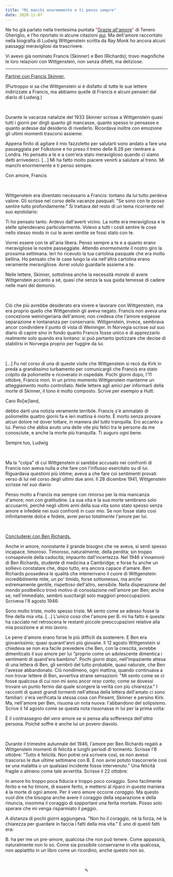 ```yaml
---
title: "Mi manchi enormemente e ti penso sempre"
date: 2020-11-07
---
```


Ne ho già parlato nella trentesima puntata <span style="color:red">"</span><span style="text-decoration:underline">[Grazie all'amore](https://anchor.fm/miriana-novella7/episodes/Grazie-allamore-ek9qnj)</span><span style="color:red">” </span> di Tenero Gheriglio, e l'ho riportato in alcune citazioni <span style="text-decoration:underline">[qui](https://miry1919.github.io/hugosite/quote/wittgenstein/)</span>. Ma dell'amore raccontato nella biografia di Ludwig Wittgenstein scritta da Ray Monk ho ancora alcuni passaggi meravigliosi da trascrivere.

 Vi avevo già nominato Francis (Skinner) e Ben (Richards); trovo magnifiche le loro relazioni con Wittgenstein, non senza difetti, ma deliziose.
 
 ---
 
 <span style="text-decoration:underline">Partirei con Francis Skinner.</span>

(Purtroppo si sa che Wittgenstein si è disfatto di tutte le sue lettere indirizzate a Francis, ma abbiamo quelle di Francis e alcuni pensieri dal diario di Ludwig.)
 
 &nbsp;
 
Durante le vacanze natalizie del 1933 Skinner scrisse a Wittgenstein quasi tutti i giorni per dirgli quanto gli mancasse, quanto spesso lo pensasse e quanto ardesse dal desiderio di rivederlo. Ricordava inoltre con emozione gli ultimi momenti trascorsi assieme:
 
Appena finito di agitare il mio fazzoletto per salutarti sono andato a fare una passeggiata per Folkstone e ho preso il treno delle 8.28 per rientrare a Londra. Ho pensato a te e a com'era stato meraviglioso quando ci siamo detti arrivederci. [...] Mi ha fatto molto piacere venirti a salutare al treno. Mi manchi enormemente e ti penso sempre.

Con amore, Francis

&nbsp;

Wittgenstein era diventato necessario a Francis: lontano da lui tutto perdeva valore. Gli scrisse nel corso delle vacanze pasquali: "Se sono con te posso sentire tutto profondamente." Si trattava del resto di un tema ricorrente nel suo epistolario:

Ti ho pensato tanto. Ardevo dall'averti vicino. La notte era meravigliosa e le stelle splendevano particolarmente. Volevo a tutti i costi sentire le cose nello stesso modo in cui le avrei sentite se fossi stato con te.

Vorrei essere con te all'aria libera. Penso sempre a te e a quanto erano meravigliose le nostre passeggiate. Attendo _enormemente_ il nostro giro la prossima settimana. Ieri ho ricevuto la tua cartolina pasquale che era molto bellina. Ho pensato che le case lungo la via nell'altra cartolina erano veramente meravigliose. Avrei voluto guardarle assieme a te.

Nelle lettere, Skinner, sottolinea anche la necessità _morale_ di avere Wittgenstein accanto a sé, quasi che senza la sua guida temesse di cadere nelle mani del demonio.

&nbsp;

Ciò che più avrebbe desiderato era vivere e lavorare con Wittgenstein, ma era proprio quello che Wittgenstein gli aveva negato.
Francis non aveva una concezione weiningeriana dell'amore; non credeva che l'amore esigesse separazione e lontananza per conservarsi. Wittgenstein, invece, sembrava ancor condividere il punto di vista di Weininger. In Norvegia scrisse sul suo diario di capire sino in fondo quanto Francis fosse unico e di apprezzarlo realmente solo quando era lontano: si può pertanto ipotizzare che decise di stabilirsi in Norvegia proprio per fuggire da lui.

&nbsp;

[...] Fu nel corso di una di queste visite che Wittgenstein si recò da Kirk in preda a grandissimo turbamento per comunicargli che Francis era stato colpito da poliomelite e ricoverato in ospedale. Pochi giorni dopo, l'11 ottobre, Francis morì.
In un primo momento Wittgenstein mantenne un atteggiamento molto controllato. Nelle lettere agli amici per informarli della morte di Skinner, il tono è molto composto. Scrive per esempio a Hutt:

Caro Ro[w]land,

debbo darti una notizia veramente terribile. Francis s'è ammalato di poliomelite quattro giorni fa e ieri mattina è morto. È morto senza provare _alcun_ dolore né dover lottare, in maniera _del tutto_ tranquilla. Ero accanto a lui. Penso che abbia avuto una delle vite più felici tra le persone da me conosciute, e anche la morte più tranquilla. Ti auguro ogni bene.

Sempre tuo,
Ludwig

&nbsp;

Ma la "colpa" di cui Wittgenstein si sarebbe accusato nei confronti di Francis non aveva nulla a che fare con l'influsso esercitato su di lui. Riguardava questioni più intime; aveva a che fare coi sentimenti provati verso di lui nel corso degli ultimi due anni. Il 28 dicembre 1941, Wittgenstein scrisse nel suo diario:

Penso molto a Francis ma sempre con rimorso per la mia mancanza d'amore; non con gratitudine. La sua vita e la sua morte sembrano solo accusarmi, perché negli ultimi anni della sua vita sono stato spesso senza amore e infedele nei suoi confronti in cuor mio. Se non fosse stato così infinitamente dolce e fedele, avrei perso _totalmente_ l'amore per lui.

&nbsp;

<span style="text-decoration:underline">Concluderei con Ben Richards.</span>


Anche in amore, nonostante il grande bisogno che ne aveva, si sentì spesso incapace, timoroso. Timoroso, naturalmente, della perdita; sin troppo consapevole della caducità; impaurito dall'incertezza. Nel 1946 s'innamorò di Ben Richards, studente di medicina a Cambridge; e forse fu anche un sollievo constatare che, dopo tutto, era ancora capace d'amare. Ben Richards possedeva le qualità che intenerivano il cuore di Wittgenstein: incredibilmente mite, un po' timido, forse sottomesso, ma anche estremamente gentile, rispettoso dell'altro, sensibile.
Nella disperazione del mondo postbellico trovò motivo di consolazione nell'amore per Ben; anche se, nell'immediato, sembrò suscitargli solo maggiori preoccupazioni. Scriveva l'8 agosto 1946:

Sono molto triste, molto spesso triste. Mi sento come se adesso fosse la fine della mia vita. [...] L'_unica cosa_ che l'amore per B. mi ha fatto è questa: ha cacciato nel retroscena le restanti piccole preoccupazioni relative alla mia posizione e al mio lavoro.

Le pene d'amore erano forse le più difficili da sostenere. E Ben era giovanissimo; quasi quarant'anni più giovane. Il 12 agosto Wittgenstein si chiedeva se non era facile prevedere che Ben, con la crescita, avrebbe dimenticato il suo amore per lui "proprio come un adolescente dimentica i sentimenti di quand'era bambino". Pochi giorni dopo, nell'impaziente attesa di una lettera di Ben, gli sembrò del tutto probabile, quasi naturale, che Ben l'avesse abbandonato. Ciò nondimeno, ogni mattina, quando continuava a non trovar lettere di Ben, avvertiva strane sensazioni: "Mi sento come se ci fosse qualcosa di cui non mi sono ancor _reso_ conto; come se dovessi trovare un punto fermo dal quale scorgere la verità con più chiarezza."
I racconti di questi grandi tormenti nell'attesa della lettera dell'amato ci sono familiari: s'era verificata la stessa cosa con Pinsent, Skinner e persino Kirk. Ma, nell'amore per Ben, risuona un nota nuova: l'abbandono del solipsismo. Scrive il 14 agosto come se questa nota risuonasse in lui per la prima volta:

È il contrassegno del _vero_ amore se si pensa alla sofferenza dell'_altra_ persona. Poiché soffre è anche lui un povero diavolo.

&nbsp;

Durante il trimestre autunnale del 1946, l'amore per Ben Richards regalò a Wittgenstein momenti di felicità e lunghi periodi di tormento. Scrisse l'8 ottobre: "Tutto è felicità. Non potrei ora scrivere così, se non avessi trascorso le due ultime settimane con B. E non avrei potuto trascorrerle così se una malattia o un qualsiasi incidente fosse intervenuto."
Una felicità fragile o almeno come tale avvertita. Scrisse il 22 ottobre:

In amore ho troppo poca fiducia e troppo poco coraggio. Sono facilmente ferito e ne ho timore, di essere ferito, e mettersi al riparo in _questa_ maniera è la morte di ogni amore. Per il vero amore occorre _coraggio_. Ma questo vuol dire che bisogna anche avere il coraggio della separazione e della rinuncia, insomma il coraggio di sopportare una ferita mortale. Posso solo sperare che mi venga risparmiato il peggio.

A distanza di pochi giorni aggiungeva. "Non ho il coraggio, né la forza, né la chiarezza per guardare in faccia i fatti della mia vita." E uno di questi fatti era:

B. ha per me un pre-amore, qualcosa che non può tenere. Come appassirà, naturalmente non lo so. Come sia possibile conservarne in vita qualcosa, non appiattito in un libro come un ricordino, anche questo non so.

&nbsp;

<div align="center">
  ✎
  </div>
